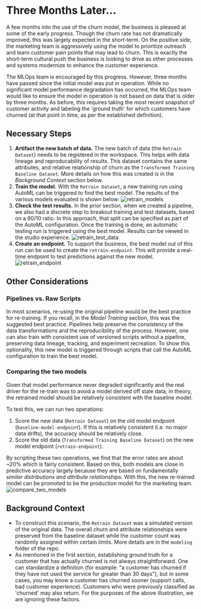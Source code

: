 # Three Months Later...
A few months into the use of the churn model, the business is pleased at some of the early progress. Though
the churn rate has not dramatically improved, this was largely expected in the short-term. On the positive side, the
marketing team is aggressively using the model to prioritize outreach and learn customer pain points that
may lead to churn. This is exactly the short-term cultural push the business is looking to drive as other
processes and systems modernize to enhance the customer experience.

The MLOps team is encouraged by this progress. However, three months have passed since the initial model was
put in operation. While no significant model performance degradation has occurred, the MLOps team would
like to ensure the model in operation is not based on data that is older by three months. As before, this
requires taking the most recent snapshot of customer activity and labeling the 'ground truth' for which
customers have churned (at that point in time, as per the established definition).

## Necessary Steps
1. **Artifact the new batch of data.** The new batch of data (the `Retrain Dataset`) needs to be registered in the
   workspace. This helps with data lineage and reproducability of results. This dataset contains the same
   attributes, and relative relationship of churn as the `Transformed Training Baseline Dataset`. More details
   on how this was created is in the *Background Context* section below.
2. **Train the model.** With the `Retrain Dataset`, a new training run using AutoML can be triggered to find
   the best model. The results of the various models evaluated is shown below:
   ![retrain_models](./imgs/retrain_models.jpg)
3. **Check the test results.** In the prior section, when we created a pipeline, we also had a discrete step to
   breakout training and test datasets, based on a 90/10 ratio. In this approach, that split can be specified as
   part of the AutoML configuration. Once the training is done, an automatic testing run is triggered using
   the best model. Results can be viewed in the studio experience. ![retrain_test_data](./imgs/retrain_test_data.jpg)
4. **Create an endpoint.** To support the business, the best model out of this run can be used to create the `retrain-endpoint`. This
   will provide a real-time endpoint to test predictions against the new model.
   ![retrain_endpoint](./imgs/retrain_endpoint.png)

## Other Considerations

### Pipelines vs. Raw Scripts
In most scenarios, re-using the original pipeline would be the best practice for re-training. If you recall,
in the *Model Training* section, this was the suggested best practice. Pipelines help preserve the consistency of
the data transformations and the reproducibility of the process. However, one can also train with consistent use of
versioned scripts without a pipeline, preserving data lineage, tracking, and experiment recreation. To show this
optionality, this new model is triggered through scripts that call the AutoML configuration to train the best
model.

### Comparing the two models
Given that model performance never degraded significantly and the real driver for the re-train was to avoid a
model derived off stale data, in theory, the retrained model should be relatively consistent with the baseline model. 

To test this, we can run two operations:
1. Score the new data (`Retrain Dataset`) on the old model endpoint (`baseline-model-endpoint`). If this is
   relatively consistent (i.e. no major data drifts), the accuracy should be relatively close.
2. Score the old data (`Transformed Training Baseline Dataset`) on the new model endpoint
   (`retrain-endpoint`).
   
By scripting these two operations, we find that the error rates are about ~20% which is fairly consistent.
Based on this, both models are close in predictive accuracy largely because they are based on
fundamentally *similar distributions and attribute relationships*.  With this, the new re-trained model can be promoted to be the production model for the marketing team. 
![compare_two_models](./gifs/compare_two_models.gif)

## Background Context
- To construct this scenario, the `Retrain Dataset` was a simulated version of the original data. The overall
  churn and attribute relationships were preserved from the baseline dataset while the customer count was
  randomly assigned within certain limits. More details are in the `modeling` folder of the repo. 
- As mentioned in the first section, establishing ground truth for a customer that has actually churned is not
  always straightforward. One can standardize a definition (for example: "a customer has churned if they have
  not used the service for greater than 30 days"), but in some cases, you may know a customer has churned
  sooner (support calls, bad customer experience). Customers who were previously classified as 'churned' may
  also return. For the purposes of the above illustration, we are ignoring these factors.

